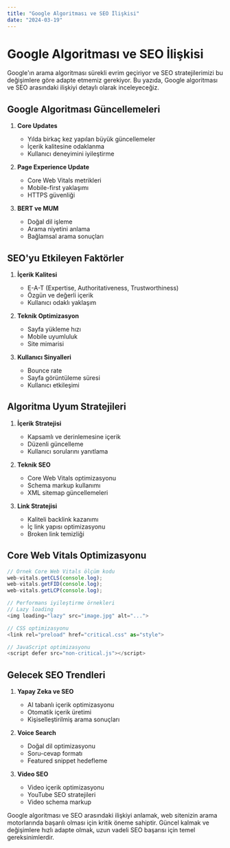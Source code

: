 ```yaml
---
title: "Google Algoritması ve SEO İlişkisi"
date: "2024-03-19"
---
```


# Google Algoritması ve SEO İlişkisi

Google'ın arama algoritması sürekli evrim geçiriyor ve SEO stratejilerimizi bu değişimlere göre adapte etmemiz gerekiyor. Bu yazıda, Google algoritması ve SEO arasındaki ilişkiyi detaylı olarak inceleyeceğiz.

## Google Algoritması Güncellemeleri

1. **Core Updates**
   - Yılda birkaç kez yapılan büyük güncellemeler
   - İçerik kalitesine odaklanma
   - Kullanıcı deneyimini iyileştirme

2. **Page Experience Update**
   - Core Web Vitals metrikleri
   - Mobile-first yaklaşımı
   - HTTPS güvenliği

3. **BERT ve MUM**
   - Doğal dil işleme
   - Arama niyetini anlama
   - Bağlamsal arama sonuçları

## SEO'yu Etkileyen Faktörler

1. **İçerik Kalitesi**
   - E-A-T (Expertise, Authoritativeness, Trustworthiness)
   - Özgün ve değerli içerik
   - Kullanıcı odaklı yaklaşım

2. **Teknik Optimizasyon**
   - Sayfa yükleme hızı
   - Mobile uyumluluk
   - Site mimarisi

3. **Kullanıcı Sinyalleri**
   - Bounce rate
   - Sayfa görüntüleme süresi
   - Kullanıcı etkileşimi

## Algoritma Uyum Stratejileri

1. **İçerik Stratejisi**
   - Kapsamlı ve derinlemesine içerik
   - Düzenli güncelleme
   - Kullanıcı sorularını yanıtlama

2. **Teknik SEO**
   - Core Web Vitals optimizasyonu
   - Schema markup kullanımı
   - XML sitemap güncellemeleri

3. **Link Stratejisi**
   - Kaliteli backlink kazanımı
   - İç link yapısı optimizasyonu
   - Broken link temizliği

## Core Web Vitals Optimizasyonu

```javascript
// Örnek Core Web Vitals ölçüm kodu
web-vitals.getCLS(console.log);
web-vitals.getFID(console.log);
web-vitals.getLCP(console.log);

// Performans iyileştirme örnekleri
// Lazy loading
<img loading="lazy" src="image.jpg" alt="...">

// CSS optimizasyonu
<link rel="preload" href="critical.css" as="style">

// JavaScript optimizasyonu
<script defer src="non-critical.js"></script>
```

## Gelecek SEO Trendleri

1. **Yapay Zeka ve SEO**
   - AI tabanlı içerik optimizasyonu
   - Otomatik içerik üretimi
   - Kişiselleştirilmiş arama sonuçları

2. **Voice Search**
   - Doğal dil optimizasyonu
   - Soru-cevap formatı
   - Featured snippet hedefleme

3. **Video SEO**
   - Video içerik optimizasyonu
   - YouTube SEO stratejileri
   - Video schema markup

Google algoritması ve SEO arasındaki ilişkiyi anlamak, web sitenizin arama motorlarında başarılı olması için kritik öneme sahiptir. Güncel kalmak ve değişimlere hızlı adapte olmak, uzun vadeli SEO başarısı için temel gereksinimlerdir. 